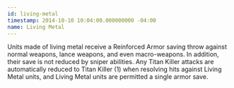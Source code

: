 ```yaml
---
id: living-metal
timestamp: 2014-10-10 10:04:00.000000000 -04:00
name: Living Metal
---
```

<p>Units made of living metal receive a Reinforced Armor saving throw against normal weapons, lance weapons, and even macro-weapons. In addition, their save is not reduced by sniper abilities. Any Titan Killer attacks are automatically reduced to Titan Killer (1) when resolving hits against Living Metal units, and Living Metal units are permitted a single armor save.</p>